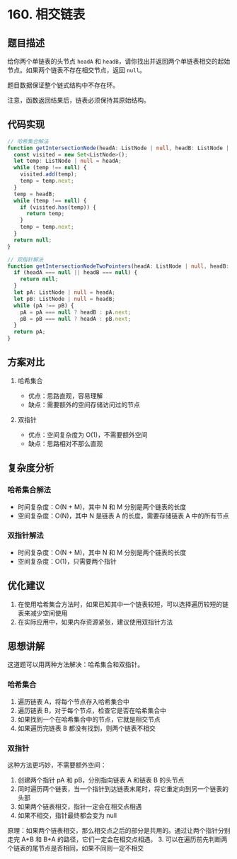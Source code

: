 # 160. 相交链表

## 题目描述

给你两个单链表的头节点 `headA` 和 `headB`，请你找出并返回两个单链表相交的起始节点。如果两个链表不存在相交节点，返回 `null`。

题目数据保证整个链式结构中不存在环。

注意，函数返回结果后，链表必须保持其原始结构。

## 代码实现

```typescript
// 哈希集合解法
function getIntersectionNode(headA: ListNode | null, headB: ListNode | null): ListNode | null {
  const visited = new Set<ListNode>();
  let temp: ListNode | null = headA;
  while (temp !== null) {
    visited.add(temp);
    temp = temp.next;
  }
  temp = headB;
  while (temp !== null) {
    if (visited.has(temp)) {
      return temp;
    }
    temp = temp.next;
  }
  return null;
}

// 双指针解法
function getIntersectionNodeTwoPointers(headA: ListNode | null, headB: ListNode | null): ListNode | null {
  if (headA === null || headB === null) {
    return null;
  }
  let pA: ListNode | null = headA;
  let pB: ListNode | null = headB;
  while (pA !== pB) {
    pA = pA === null ? headB : pA.next;
    pB = pB === null ? headA : pB.next;
  }
  return pA;
}
```

## 方案对比

1. 哈希集合
   - 优点：思路直观，容易理解
   - 缺点：需要额外的空间存储访问过的节点

2. 双指针
   - 优点：空间复杂度为 O(1)，不需要额外空间
   - 缺点：思路相对不那么直观

## 复杂度分析

### 哈希集合解法

- 时间复杂度：O(N + M)，其中 N 和 M 分别是两个链表的长度
- 空间复杂度：O(N)，其中 N 是链表 A 的长度，需要存储链表 A 中的所有节点

### 双指针解法

- 时间复杂度：O(N + M)，其中 N 和 M 分别是两个链表的长度
- 空间复杂度：O(1)，只需要两个指针

## 优化建议

1. 在使用哈希集合方法时，如果已知其中一个链表较短，可以选择遍历较短的链表来减少空间使用
2. 在实际应用中，如果内存资源紧张，建议使用双指针方法

## 思想讲解

这道题可以用两种方法解决：哈希集合和双指针。

### 哈希集合

1. 遍历链表 A，将每个节点存入哈希集合中
2. 遍历链表 B，对于每个节点，检查它是否在哈希集合中
3. 如果找到一个在哈希集合中的节点，它就是相交节点
4. 如果遍历完链表 B 都没有找到，则两个链表不相交

### 双指针

这种方法更巧妙，不需要额外空间：

1. 创建两个指针 pA 和 pB，分别指向链表 A 和链表 B 的头节点
2. 同时遍历两个链表，当一个指针到达链表末尾时，将它重定向到另一个链表的头部
3. 如果两个链表相交，指针一定会在相交点相遇
4. 如果不相交，指针最终都会变为 null

原理：如果两个链表相交，那么相交点之后的部分是共用的。通过让两个指针分别走完 A+B 和 B+A 的路径，它们一定会在相交点相遇。
3. 可以在遍历前先判断两个链表的尾节点是否相同，如果不同则一定不相交